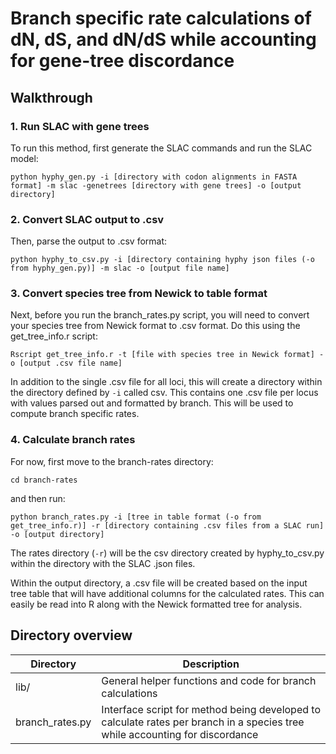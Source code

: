 # Branch specific rate calculations of dN, dS, and dN/dS while accounting for gene-tree discordance

## Walkthrough

### 1. Run SLAC with gene trees

To run this method, first generate the SLAC commands and run the SLAC model:

```
python hyphy_gen.py -i [directory with codon alignments in FASTA format] -m slac -genetrees [directory with gene trees] -o [output directory]
```

### 2. Convert SLAC output to .csv

Then, parse the output to .csv format:

```
python hyphy_to_csv.py -i [directory containing hyphy json files (-o from hyphy_gen.py)] -m slac -o [output file name]
```

### 3. Convert species tree from Newick to table format

Next, before you run the branch_rates.py script, you will need to convert your species tree from Newick format to .csv format. Do this using the get_tree_info.r script:

```
Rscript get_tree_info.r -t [file with species tree in Newick format] -o [output .csv file name]
```

In addition to the single .csv file for all loci, this will create a directory within the directory defined by `-i` called csv. This contains one .csv file per locus with values parsed out and formatted by branch. This will be used to compute branch specific rates.

### 4. Calculate branch rates

For now, first move to the branch-rates directory:

```
cd branch-rates
```

and then run:

```
python branch_rates.py -i [tree in table format (-o from get_tree_info.r)] -r [directory containing .csv files from a SLAC run] -o [output directory]
```

The rates directory (`-r`) will be the csv directory created by hyphy_to_csv.py within the directory with the SLAC .json files.

Within the output directory, a .csv file will be created based on the input tree table that will have additional columns for the calculated rates. This can easily be read into R along with the Newick formatted tree for analysis.

## Directory overview

| Directory | Description | 
| ------ | ----------- |
| lib/ | General helper functions and code for branch calculations |
| branch_rates.py | Interface script for method being developed to calculate rates per branch in a species tree while accounting for discordance |
